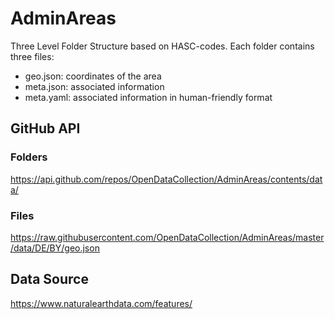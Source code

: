 # AdminAreas
Three Level Folder Structure based on HASC-codes.
Each folder contains three files:
- geo.json: coordinates of the area
- meta.json: associated information
- meta.yaml: associated information in human-friendly format



## GitHub API

### Folders
https://api.github.com/repos/OpenDataCollection/AdminAreas/contents/data/

### Files 
https://raw.githubusercontent.com/OpenDataCollection/AdminAreas/master/data/DE/BY/geo.json



## Data Source
https://www.naturalearthdata.com/features/